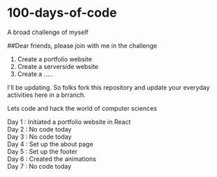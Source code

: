 # 100-days-of-code
A broad challenge of myself

##Dear friends, please join with me in the challenge

1. Create a portfolio website 
2. Create a serverside website
3. Create a .....

I'll be updating. So folks fork this repository and update your everyday activities here in a brranch. 

Lets code and hack the world of computer sciences


Day 1 : Initiated a portfolio website in React  
Day 2 : No code today  
Day 3 : No code today  
Day 4 : Set up the about page  
Day 5 : Set up the footer  
Day 6 : Created the animations  
Day 7 : No code today



